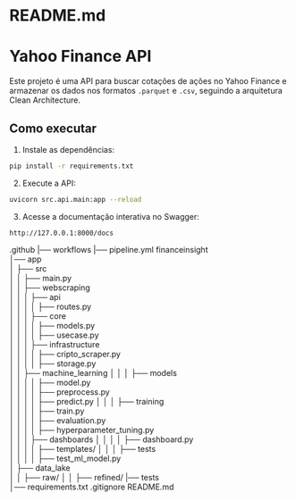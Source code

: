# README.md
# Yahoo Finance API

Este projeto é uma API para buscar cotações de ações no Yahoo Finance e armazenar os dados nos formatos `.parquet` e `.csv`, seguindo a arquitetura Clean Architecture.

## Como executar

1. Instale as dependências:
```sh
pip install -r requirements.txt
```

2. Execute a API:
```sh
uvicorn src.api.main:app --reload
```

3. Acesse a documentação interativa no Swagger:
```
http://127.0.0.1:8000/docs
```


.github
|── workflows
    |── pipeline.yml
financeinsight  
│── app  
│   ├── src  
│   │   ├── main.py  
│   │   ├── webscraping  
│   │   │   ├── api  
│   │   │   │   ├── routes.py  
│   │   │   ├── core  
│   │   │   │   ├── models.py  
│   │   │   │   ├── usecase.py  
│   │   │   ├── infrastructure  
│   │   │   │   ├── cripto_scraper.py  
│   │   │   │   ├── storage.py  
│   │   ├── machine_learning
│   │   │   ├── models  
│   │   │   │   ├── model.py  
│   │   │   │   ├── preprocess.py  
│   │   │   │   ├── predict.py 
│   │   │   ├── training  
│   │   │   │   ├── train.py   
│   │   │   │   ├── evaluation.py  
│   │   │   │   ├── hyperparameter_tuning.py  
│   │   │   ├── dashboards 
│   │   │   │   ├── dashboard.py  
│   │   │   │   ├── templates/ 
│   │   │   ├── tests  
│   │   │   │   ├── test_ml_model.py  
│   ├── data_lake  
│   │   ├── raw/
│   │   ├── refined/
|── tests    
│── requirements.txt
.gitignore
README.md  

